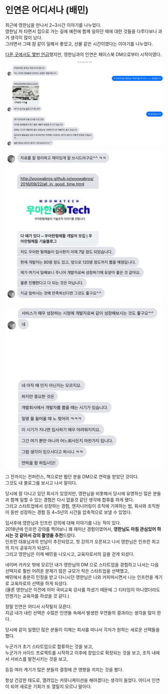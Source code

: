 # 인연은 어디서나 (배민)

최근에 영한님을 만나서 2~3시간 이야기를 나누었다.  
영한님 차 타면서 집으로 가는 길에 예전에 함께 일하던 때에 대한 것들을 다루다보니 과거 생각이 많이 났다.  
그러면서 그때 참 같이 일해서 좋았고, 선물 같은 시간이였다는 이야기를 나누었다.
  
[다른 곳에서도 몇번 언급](https://jojoldu.tistory.com/309#%EB%91%90%EB%B2%88%EC%A7%B8-%EC%9D%B4%EC%A7%81-%EC%A4%80%EB%B9%84)했지만, 영한님과의 인연은 페이스북 DM으로부터 시작이였다.  

![1](./images/1.png)

![2](./images/2.png)

![3](./images/3.png)

그 전까지는 컨퍼런스, 책으로만 뵙던 분을 DM으로 연락을 받았던 것이다.  
그것도 내 블로그를 보시고 나서 말이다.  
  
당시에 잘 다니고 있던 회사가 있었지만, 영한님을 비롯해서 당시에 유명하신 많은 분들과 함께 일할 수 있는 경험은 다시 없을것 같단 생각에 합류를 하게 됐다.  
그리고 스타트업에서 성장하는 경험, 엔지니어링이 조직에 기여하는 법, 회사와 조직원이 동반 성장하는 경험 등 4~5년의 시간을 압축적으로 보낼 수 있었다.
  
입사후에 영한님과 인프런 강의에 대해 이야기를 나눈 적이 있다.  
2018년에 인프런 강의를 찍어보니 꽤 재미난 경험이였어서, **영한님도 마침 관심있어 하시는 것 같아서 강의 촬영을 추천**드렸다.  
인프런 대표님과의 만남이 추진되었고, 첫 강의가 오픈되고 나서 영한님은 인프런 최고의 지식 공유자가 되셨다.   
그리고 영한님은 이제 배민을 나오시고, 교육자로서의 길을 걷게 되셨다.  
  
네이버 카카오 밖에 모르던 내가 영한님의 DM 으로 스타트업을 경험하고 나서는 다음 선택지로 훨씬 어려운 문제가 많은 규모가 작은 스타트업을 선택했고,  
배민에서 충분히 인정을 받고 다니시던 영한님은 나와 커피마시면서 나눈 인프런을 계기로 교육자로의 선택을 하게 되셨다.  
(물론 영한님은 이전에 이미 국비교육 강사를 하셨기 때문에 그 티타임이 아니였더라도 언젠가는 교육자를 하셨을 것 같다.)  

정말 인연은 어디서 시작될지 모른다.  
지금 내가 내린 선택은 수많은 인연들 속에서 발생한 우연들의 결과라는 생각을 많이 한다.  
  
당시에 같이 일했던 많은 분들이 이제는 회사를 떠나서 각자가 원하는 새로운 선택들을 했다.  
 
누군가가 초기 스타트업으로 합류하는 것을 보고,  
누군가가 사이드 프로젝트를 시작하고 이후에 창업으로 확장되는 것을 보고,
조직 내에서 서비스를 발전시키는 것을 보고,  
  
등등 여러 계기가 많은 분들의 결정에 큰 영향을 끼치는 것을 봤다.  
  
항상 건강한 태도로, 열려있는 커뮤니케이션을 해야겠다는 생각이 들었다.
어디서 인연이 되어 새로운 기회가 또 열릴지 모르니 말이다.